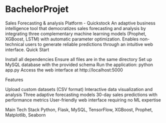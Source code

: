 # BachelorProjet
Sales Forecasting & analysis Platform - Quickstock
An adaptive business intelligence tool that democratizes sales forecasting and analysis by integrating three complementary machine learning models (Prophet, XGBoost, LSTM) with automatic parameter optimization. Enables non-technical users to generate reliable predictions through an intuitive web interface.
Quick Start

Install all dependencies
Ensure all files are in the same directory
Set up MySQL database with the provided schema
Run the application: python app.py
Access the web interface at http://localhost:5000

Features

Upload custom datasets (CSV format)
Interactive data visualization and analysis
Three adaptive forecasting models
30-day sales predictions with performance metrics
User-friendly web interface requiring no ML expertise

Main Tech Stack
Python, Flask, MySQL, TensorFlow, XGBoost, Prophet, Matplotlib, Seaborn
